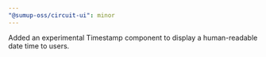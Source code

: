 ```yaml
---
"@sumup-oss/circuit-ui": minor
---
```


Added an experimental Timestamp component to display a human-readable date time to users.
